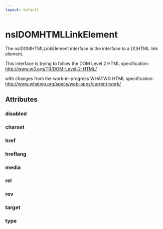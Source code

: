 ```yaml
---
layout: default
---
```


# nsIDOMHTMLLinkElement #

The nsIDOMHTMLLinkElement interface is the interface to a [X]HTML
link element.

This interface is trying to follow the DOM Level 2 HTML specification:
http://www.w3.org/TR/DOM-Level-2-HTML/

with changes from the work-in-progress WHATWG HTML specification:
http://www.whatwg.org/specs/web-apps/current-work/


## Attributes ##

### disabled ###

### charset ###

### href ###

### hreflang ###

### media ###

### rel ###

### rev ###

### target ###

### type ###

